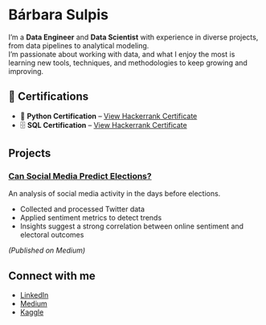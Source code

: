 # Bárbara Sulpis

I’m a **Data Engineer** and **Data Scientist** with experience in diverse projects, from data pipelines to analytical modeling.  
I’m passionate about working with data, and what I enjoy the most is learning new tools, techniques, and methodologies to keep growing and improving.

## 📜 Certifications
- 🐍 **Python Certification** – [View Hackerrank Certificate](https://www.linkedin.com/feed/update/urn:li:activity:6797298651313057792/)
- 🗄️ **SQL Certification** – [View Hackerrank Certificate](https://www.linkedin.com/posts/barbarasulpis_data-analysis-in-sql-postgresql-activity-6793557038673793024-MgJ7)

##  Projects
### [Can Social Media Predict Elections?](https://medium.com/@barbarasulpis/can-social-media-predict-elections-ea5fe221d0cc)
An analysis of social media activity in the days before elections.  
- Collected and processed Twitter data  
- Applied sentiment metrics to detect trends  
- Insights suggest a strong correlation between online sentiment and electoral outcomes  

*(Published on Medium)*  

##  Connect with me
- [LinkedIn](https://www.linkedin.com/in/barbarasulpis/)
- [Medium](https://medium.com/@barbarasulpis)
- [Kaggle](https://www.kaggle.com/brbarasulpis)
